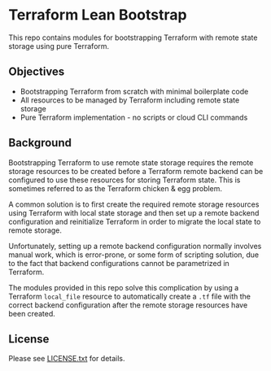 # Terraform Lean Bootstrap
This repo contains modules for bootstrapping Terraform with remote state 
storage using pure Terraform.


## Objectives
* Bootstrapping Terraform from scratch with minimal boilerplate code
* All resources to be managed by Terraform including remote state storage
* Pure Terraform implementation - no scripts or cloud CLI commands


## Background
Bootstrapping Terraform to use remote state storage requires the remote storage
resources to be created before a Terraform remote backend can be configured to 
use these resources for storing Terraform state. This is sometimes referred to 
as the Terraform chicken & egg problem.

A common solution is to first create the required remote storage resources 
using Terraform with local state storage and then set up a remote backend 
configuration and reinitialize Terraform in order to migrate the local state
to remote storage.

Unfortunately, setting up a remote backend configuration normally involves 
manual work, which is error-prone, or some form of scripting solution, due to
the fact that backend configurations cannot be parametrized in Terraform.

The modules provided in this repo solve this complication by using a 
Terraform `local_file` resource to automatically create a `.tf` file with 
the correct backend configuration after the remote storage resources 
have been created.


## License

Please see [LICENSE.txt](https://github.com/mihai-gherman/terraform-lean-bootstrap/blob/main/LICENSE.txt) for details.
